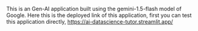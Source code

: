 This is an Gen-AI application built using the gemini-1.5-flash model of Google.
Here this is the deployed link of this application, first you can test this application directly, https://ai-datascience-tutor.streamlit.app/ 
